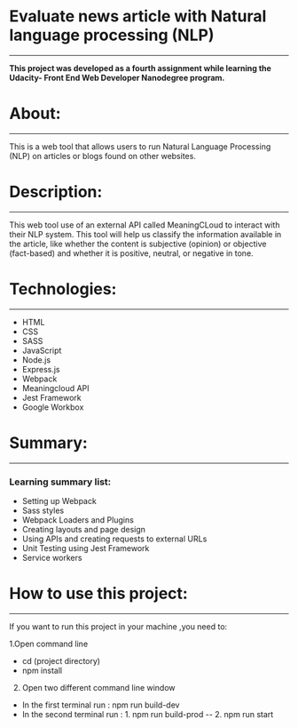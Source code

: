 # Evaluate news article with Natural language processing (NLP)
***
**This project was developed as a fourth assignment while learning the Udacity-
Front End Web Developer Nanodegree program.**

# About:
***
This is a web tool that allows users to run Natural Language Processing (NLP) on articles or blogs found on other websites. 

# Description:
***
This web tool use of an external API called MeaningCLoud to interact with their NLP system. This tool will help us classify the information available in the article, like whether the content is subjective (opinion) or objective (fact-based) and whether it is positive, neutral, or negative in tone.

# Technologies:
***
* HTML
* CSS
* SASS
* JavaScript
* Node.js
* Express.js
* Webpack
* Meaningcloud API
* Jest Framework
* Google Workbox 

# Summary:
***
### Learning summary list:

* Setting up Webpack
* Sass styles
* Webpack Loaders and Plugins
* Creating layouts and page design
* Using APIs and creating requests to external URLs
* Unit Testing using Jest Framework
* Service workers

# How to use this project:
***
If you want to run this project in your machine ,you need to:

1.Open command line
   * cd (project directory)
   * npm install
2. Open two different command line window
 * In the first terminal run : npm run build-dev
 * In the second terminal run : 1. npm run build-prod -- 2. npm run start

                          
